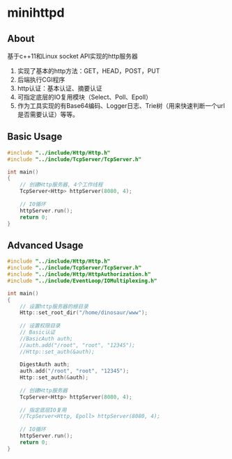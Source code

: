 minihttpd
========

## About
基于c++11和Linux socket API实现的http服务器

1. 实现了基本的http方法：GET，HEAD，POST，PUT
2. 后端执行CGI程序
3. http认证：基本认证、摘要认证
4. 可指定底层的IO复用模块（Select、Poll、Epoll）
5. 作为工具实现的有Base64编码、Logger日志、Trie树（用来快速判断一个url是否需要认证）等等。

## Basic Usage
```c++
#include "../include/Http/Http.h"
#include "../include/TcpServer/TcpServer.h"

int main()
{    
    // 创建Http服务器, 4个工作线程
    TcpServer<Http> httpServer(8080, 4);
        
    // IO循环
    httpServer.run();
    return 0;
}
```

## Advanced Usage
```c++
#include "../include/Http/Http.h"
#include "../include/TcpServer/TcpServer.h"
#include "../include/Http/HttpAuthorization.h"
#include "../include/EventLoop/IOMultiplexing.h"

int main()
{
    // 设置http服务器的根目录
    Http::set_root_dir("/home/dinosaur/www");
    
    // 设置权限目录
    // Basic认证
    //BasicAuth auth;
    //auth.add("/root", "root", "12345");
    //Http::set_auth(&auth);
    
    DigestAuth auth;
    auth.add("/root", "root", "12345");
    Http::set_auth(&auth);
    
    // 创建Http服务器
    TcpServer<Http> httpServer(8080, 4);
    
    // 指定底层IO复用
    //TcpServer<Http, Epoll> httpServer(8080, 4);
    
    // IO循环
    httpServer.run();
    return 0;
}
```
